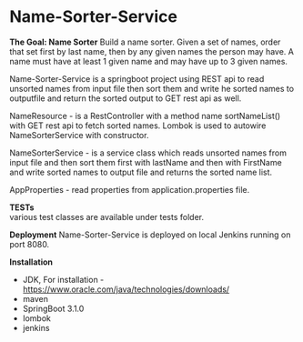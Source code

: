 # Name-Sorter-Service

**The Goal: Name Sorter**
Build a name sorter. Given a set of names, order that set first by last name, then by any given names the person may have. A name must have at least 1 given name
and may have up to 3 given names.

Name-Sorter-Service is a springboot project using REST api to read unsorted names from input file then sort them and write he sorted names to outputfile
and return the sorted output to GET rest api as well.

NameResource - is a RestController with a method name sortNameList() with GET rest api to fetch sorted names.
                Lombok is used to autowire NameSorterService with constructor.                
                               
NameSorterService - is a service class which reads unsorted names from input file and then sort them first with lastName and then with FirstName and 
                write sorted names to output file and returns the sorted name list.

AppProperties - read properties from application.properties file.

**TESTs**  
various test classes are available under tests folder.

**Deployment** 
Name-Sorter-Service is deployed on local Jenkins running on port 8080.

**Installation**
* JDK, For installation - https://www.oracle.com/java/technologies/downloads/  
* maven
* SpringBoot 3.1.0
* lombok
* jenkins

